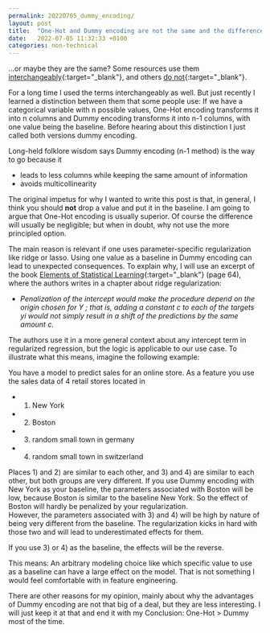 ```yaml
---
permalink: 20220705_dummy_encoding/
layout: post
title:  "One-Hot and Dummy encoding are not the same and the difference is important (sometimes)"
date:   2022-07-05 11:32:33 +0100
categories: non-technical
---
```


...or maybe they are the same? Some resources use them [interchangeably](https://scikit-learn.org/stable/modules/generated/sklearn.preprocessing.OneHotEncoder.html){:target="_blank"}, and others [do not](https://www.amazon.com/dp/1491953241){:target="_blank"}.<br>

For a long time I used the terms interchangeably as well. But just recently I learned a distinction between them that some people use: If we have a categorical variable with n possible values, One-Hot encoding transforms it into n columns and Dummy encoding transforms it into n-1 columns, with one value being the baseline. Before hearing about this distinction I just called both versions dummy encoding.

Long-held folklore wisdom says Dummy encoding (n-1  method) is the way to go because it

- leads to less columns while keeping the same amount of information
- avoids multicollinearity

The original impetus for why I wanted to write this post is that, in general,  I think you should **not** drop a value and put it in the baseline. I am going to argue that One-Hot encoding is usually superior. Of course the difference will usually be negligible; but when in doubt, why not use the more principled option.<br>

The main reason is relevant if one uses parameter-specific regularization like ridge or lasso.
Using one value as a baseline in Dummy encoding can lead to unexpected consequences. To explain why, I will use an excerpt of the book [Elements of Statistical Learning](https://hastie.su.domains/Papers/ESLII.pdf){:target="_blank"} (page 64), where the authors writes in a chapter about ridge regularization:

* _Penalization of the intercept would make the procedure depend on the origin chosen for Y ; that is, adding a constant c to each of the targets yi would not simply result in a shift of the predictions by the same amount c._

The authors use it in a more general context about any intercept term in regularized regression, but the logic is applicable to our use case. To illustrate what this means, imagine the following example:

You have a model to predict sales for an online store. As a feature you use the sales data of 4 retail stores located in

* 1) New York
* 2) Boston
* 3) random small town in germany
* 4) random small town in switzerland

Places 1) and 2) are similar to each other, and 3) and 4) are similar to each other, but both groups are very different. If you use Dummy encoding with New York as your baseline, the parameters associated with Boston will be low, because Boston is similar to the baseline New York. So the effect of Boston will hardly be penalized by your regularization.<br> 
However, the parameters associated with 3) and 4) will be high by nature of being very different from the baseline. The regularization kicks in hard with those two and will lead to underestimated effects for them.<br>

If you use 3) or 4) as the baseline, the effects will be the reverse.

This means: An arbitrary modeling choice like which specific value to use as a baseline can have a large effect on the model. That is not something I would feel comfortable with in feature engineering.

There are other reasons for my opinion, mainly about why the advantages of Dummy encoding are not that big of a deal, but they are less interesting. I will just keep it at that and end it with my Conclusion: One-Hot > Dummy most of the time.